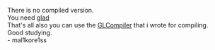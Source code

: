 There is no compiled version.<br>
You need [glad](https://glad.dav1d.de)<br>
That's all also you can use the [GLCompiler](../GLCompiler) that i wrote for compiling.<br>
Good studying.<br>
    - mal1kore1ss
